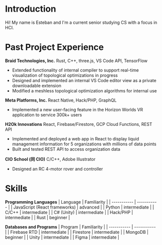 # Introduction
Hi! My name is Esteban and I'm a current senior studying CS with a focus in HCI.

# Past Project Experience

**Braid Technologies, Inc.**
Rust, C++, three.js, VS Code API, TensorFlow
* Extended functionality of internal compiler to support real-time visualization of topological optimizations in progress
* Designed and implemented an internal VS Code editor view as a private downloadable extension
* Modified a meshless topological optimization algorithms for internal use

**Meta Platforms, Inc.**
React Native, Hack/PHP, GraphQL
* Implemented a new user-facing feature in the Horizon Worlds VR application to service 300k+ users

**H2Ok Innovations**
React, Firebase/Firestore, GCP Cloud Functions, REST API
* Implemented and deployed a web app in React to display liquid management information for 5 organizations with millions of data points
* Built and tested REST API to access organization data

**CIO School (同 CIO)**
C/C++, Adobe Illustrator
* Designed an RC 4-motor rover and controller

# Skills
**Programming Languages**
| Language     | Familiarity |
| ----------- | ----------- |
| JavaScript (React frameworks) | advanced |
| Python | intermediate |
| C/C++      | intermediate |
| C# (Unity)   | intermediate     |
| Hack/PHP   | intermediate        |
| Rust   | beginner |

**Databases and Programs**
| Program      | Familiarity |
| ----------- | ----------- |
| Firebase RTD   | intermediate |
| Firestore   | intermediate |
| MongoDB      | beginner |
| Unity   | intermediate        |
| Figma   | intermediate        |